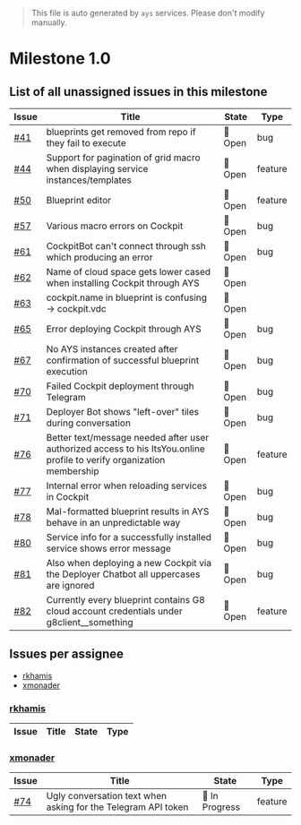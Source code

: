 > This file is auto generated by `ays` services. Please don't modify manually.

# Milestone 1.0

## List of all unassigned issues in this milestone

|Issue|Title|State|Type|
|-----|-----|-----|---|
|[#41](https://github.com/jumpscale/jscockpit/issues/41)|blueprints get removed from repo if they fail to execute|:red_circle: Open|bug|
|[#44](https://github.com/jumpscale/jscockpit/issues/44)|Support for pagination of grid macro when displaying service instances/templates|:red_circle: Open|feature|
|[#50](https://github.com/jumpscale/jscockpit/issues/50)|Blueprint editor|:red_circle: Open|feature|
|[#57](https://github.com/jumpscale/jscockpit/issues/57)|Various macro errors on Cockpit|:red_circle: Open|bug|
|[#61](https://github.com/jumpscale/jscockpit/issues/61)|CockpitBot can't connect through ssh which producing an error|:red_circle: Open|bug|
|[#62](https://github.com/jumpscale/jscockpit/issues/62)|Name of cloud space gets lower cased when installing Cockpit through AYS|:red_circle: Open||
|[#63](https://github.com/jumpscale/jscockpit/issues/63)|cockpit.name in blueprint is confusing -> cockpit.vdc|:red_circle: Open||
|[#65](https://github.com/jumpscale/jscockpit/issues/65)|Error deploying Cockpit through AYS|:red_circle: Open|bug|
|[#67](https://github.com/jumpscale/jscockpit/issues/67)|No AYS instances created after confirmation of successful blueprint execution|:red_circle: Open|bug|
|[#70](https://github.com/jumpscale/jscockpit/issues/70)|Failed Cockpit deployment through Telegram|:red_circle: Open|bug|
|[#71](https://github.com/jumpscale/jscockpit/issues/71)|Deployer Bot shows "left-over" tiles during conversation|:red_circle: Open|bug|
|[#76](https://github.com/jumpscale/jscockpit/issues/76)|Better text/message needed after user authorized access to his ItsYou.online profile to verify organization membership|:red_circle: Open|feature|
|[#77](https://github.com/jumpscale/jscockpit/issues/77)|Internal error when reloading services in Cockpit|:red_circle: Open|bug|
|[#78](https://github.com/jumpscale/jscockpit/issues/78)|Mal-formatted blueprint results in AYS behave in an unpredictable way|:red_circle: Open|bug|
|[#80](https://github.com/jumpscale/jscockpit/issues/80)|Service info for a successfully installed service shows error message|:red_circle: Open|bug|
|[#81](https://github.com/jumpscale/jscockpit/issues/81)|Also when deploying a new Cockpit via the Deployer Chatbot all uppercases are ignored|:red_circle: Open|bug|
|[#82](https://github.com/jumpscale/jscockpit/issues/82)|Currently every blueprint contains G8 cloud account credentials under g8client__something|:red_circle: Open|feature|


## Issues per assignee
- [rkhamis](#rkhamis)
- [xmonader](#xmonader)



### [rkhamis](https://github.com/rkhamis)

|Issue|Title|State|Type|
|-----|-----|-----|----|


### [xmonader](https://github.com/xmonader)

|Issue|Title|State|Type|
|-----|-----|-----|----|
|[#74](https://github.com/jumpscale/jscockpit/issues/74)|Ugly conversation text when asking for the Telegram API token |:large_blue_circle: In Progress|feature|

